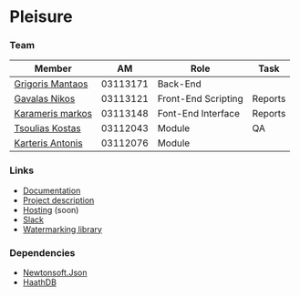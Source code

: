 # Pleisure

### Team
|Member|AM|Role|Task|
|---|---|---|---|
|[Grigoris Mantaos](https://git.gmantaos.com/Haath)|03113171|Back-End| |
|[Gavalas Nikos](https://git.gmantaos.com/nik)|03113121|Front-End Scripting|Reports|
|[Karameris markos](https://git.gmantaos.com/MarkosK)|03113148|Font-End Interface|Reports|
|[Tsoulias Kostas](https://git.gmantaos.com/Proteas94)|03112043|Module|QA|
|[Karteris Antonis](https://git.gmantaos.com/UphillD)|03112076|Module| |

### Links
- [Documentation](https://git.gmantaos.com/ProgTech/Pleisure/wiki)
- [Project description](https://courses.softlab.ntua.gr/softeng/2017b/Project/project.pdf)
- [Hosting](https://progtech.gmantaos.com) (soon)
- [Slack](https://progtechteam.slack.com)
- [Watermarking library](https://git.gmantaos.com/ProgTech/Watermark)

### Dependencies
- [Newtonsoft.Json](https://www.newtonsoft.com/json)
- [HaathDB](https://git.gmantaos.com/Haath/HaathDB)